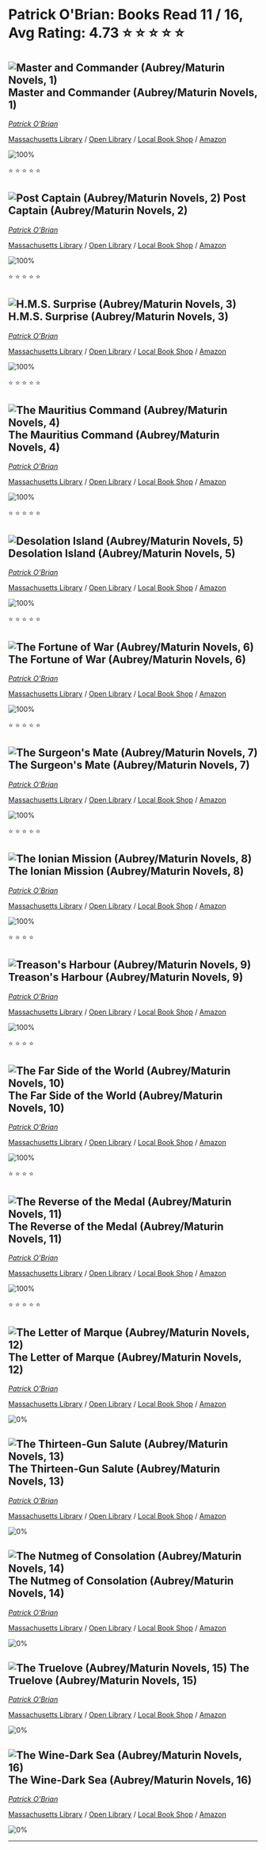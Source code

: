 # Patrick O'Brian:  Books Read 11 / 16, Avg Rating: 4.73 :star: :star: :star: :star: :star:

## ![Master and Commander (Aubrey/Maturin Novels, 1)](https://images-us.bookshop.org/ingram/9780393541588.jpg?height=300&v=v2) Master and Commander (Aubrey/Maturin Novels, 1)
*[Patrick O'Brian](../authors/PatrickOBrian)*

[Massachusetts Library](https://library.minlib.net/search/i=9780393541588) / [Open Library](https://openlibrary.org/isbn/9780393541588) / [Local Book Shop](https://bookshop.org/book/9780393541588) / [Amazon](https://amazon.com/dp/0393307050)

![100%](https://geps.dev/progress/100) 

:star: :star: :star: :star: :star:

## ![Post Captain (Aubrey/Maturin Novels, 2)](https://images-us.bookshop.org/ingram/9780393541595.jpg?height=300&v=v2) Post Captain (Aubrey/Maturin Novels, 2)
*[Patrick O'Brian](../authors/PatrickOBrian)*

[Massachusetts Library](https://library.minlib.net/search/i=9780393541595) / [Open Library](https://openlibrary.org/isbn/9780393541595) / [Local Book Shop](https://bookshop.org/book/9780393541595) / [Amazon](https://amazon.com/dp/0393541592)

![100%](https://geps.dev/progress/100) 

:star: :star: :star: :star: :star:

## ![H.M.S. Surprise (Aubrey/Maturin Novels, 3)](https://images-us.bookshop.org/ingram/9780393541601.jpg?height=300&v=v2) H.M.S. Surprise (Aubrey/Maturin Novels, 3)
*[Patrick O'Brian](../authors/PatrickOBrian)*

[Massachusetts Library](https://library.minlib.net/search/i=9780393541601) / [Open Library](https://openlibrary.org/isbn/9780393541601) / [Local Book Shop](https://bookshop.org/book/9780393541601) / [Amazon](https://amazon.com/dp/0393541606)

![100%](https://geps.dev/progress/100) 

:star: :star: :star: :star: :star:

## ![The Mauritius Command (Aubrey/Maturin Novels, 4)](https://images-us.bookshop.org/ingram/9780393541618.jpg?height=300&v=v2) The Mauritius Command (Aubrey/Maturin Novels, 4)
*[Patrick O'Brian](../authors/PatrickOBrian)*

[Massachusetts Library](https://library.minlib.net/search/i=9780393541618) / [Open Library](https://openlibrary.org/isbn/9780393541618) / [Local Book Shop](https://bookshop.org/book/9780393541618) / [Amazon](https://amazon.com/dp/0393541614)

![100%](https://geps.dev/progress/100) 

:star: :star: :star: :star: :star:

## ![Desolation Island (Aubrey/Maturin Novels, 5)](https://images-us.bookshop.org/ingram/9780393541625.jpg?height=300&v=v2) Desolation Island (Aubrey/Maturin Novels, 5)
*[Patrick O'Brian](../authors/PatrickOBrian)*

[Massachusetts Library](https://library.minlib.net/search/i=9780393541625) / [Open Library](https://openlibrary.org/isbn/9780393541625) / [Local Book Shop](https://bookshop.org/book/9780393541625) / [Amazon](https://amazon.com/dp/0393541622)

![100%](https://geps.dev/progress/100) 

:star: :star: :star: :star: :star:

## ![The Fortune of War (Aubrey/Maturin Novels, 6)](https://images-us.bookshop.org/ingram/9780393541632.jpg?height=300&v=v2) The Fortune of War (Aubrey/Maturin Novels, 6)
*[Patrick O'Brian](../authors/PatrickOBrian)*

[Massachusetts Library](https://library.minlib.net/search/i=9780393541632) / [Open Library](https://openlibrary.org/isbn/9780393541632) / [Local Book Shop](https://bookshop.org/book/9780393541632) / [Amazon](https://amazon.com/dp/0393541630)

![100%](https://geps.dev/progress/100) 

:star: :star: :star: :star: :star:

## ![The Surgeon's Mate (Aubrey/Maturin Novels, 7)](https://images-us.bookshop.org/ingram/9780393541649.jpg?height=300&v=v2) The Surgeon's Mate (Aubrey/Maturin Novels, 7)
*[Patrick O'Brian](../authors/PatrickOBrian)*

[Massachusetts Library](https://library.minlib.net/search/i=9780393541649) / [Open Library](https://openlibrary.org/isbn/9780393541649) / [Local Book Shop](https://bookshop.org/book/9780393541649) / [Amazon](https://amazon.com/dp/0393541649)

![100%](https://geps.dev/progress/100) 

:star: :star: :star: :star: :star:

## ![The Ionian Mission (Aubrey/Maturin Novels, 8)](https://images-us.bookshop.org/ingram/9780393881745.jpg?height=300&v=v2) The Ionian Mission (Aubrey/Maturin Novels, 8)
*[Patrick O'Brian](../authors/PatrickOBrian)*

[Massachusetts Library](https://library.minlib.net/search/i=9780393881745) / [Open Library](https://openlibrary.org/isbn/9780393881745) / [Local Book Shop](https://bookshop.org/book/9780393881745) / [Amazon](https://amazon.com/dp/0393881741)

![100%](https://geps.dev/progress/100) 

:star: :star: :star: :star:

## ![Treason's Harbour (Aubrey/Maturin Novels, 9)](https://images-us.bookshop.org/ingram/9780393881738.jpg?height=300&v=v2) Treason's Harbour (Aubrey/Maturin Novels, 9)
*[Patrick O'Brian](../authors/PatrickOBrian)*

[Massachusetts Library](https://library.minlib.net/search/i=9780393881738) / [Open Library](https://openlibrary.org/isbn/9780393881738) / [Local Book Shop](https://bookshop.org/book/9780393881738) / [Amazon](https://amazon.com/dp/0393881733)

![100%](https://geps.dev/progress/100) 

:star: :star: :star: :star:

## ![The Far Side of the World (Aubrey/Maturin Novels, 10)](https://images-us.bookshop.org/ingram/9781324020509.jpg?height=300&v=v2) The Far Side of the World (Aubrey/Maturin Novels, 10)
*[Patrick O'Brian](../authors/PatrickOBrian)*

[Massachusetts Library](https://library.minlib.net/search/i=9781324020509) / [Open Library](https://openlibrary.org/isbn/9781324020509) / [Local Book Shop](https://bookshop.org/book/9781324020509) / [Amazon](https://amazon.com/dp/1324020504)

![100%](https://geps.dev/progress/100) 

:star: :star: :star: :star:

## ![The Reverse of the Medal (Aubrey/Maturin Novels, 11)](https://images-us.bookshop.org/ingram/9781324020516.jpg?height=300&v=v2) The Reverse of the Medal (Aubrey/Maturin Novels, 11)
*[Patrick O'Brian](../authors/PatrickOBrian)*

[Massachusetts Library](https://library.minlib.net/search/i=9781324020516) / [Open Library](https://openlibrary.org/isbn/9781324020516) / [Local Book Shop](https://bookshop.org/book/9781324020516) / [Amazon](https://amazon.com/dp/1324020512)

![100%](https://geps.dev/progress/100) 

:star: :star: :star: :star: :star:

## ![The Letter of Marque (Aubrey/Maturin Novels, 12)](https://images-us.bookshop.org/ingram/9781324020523.jpg?height=300&v=v2) The Letter of Marque (Aubrey/Maturin Novels, 12)
*[Patrick O'Brian](../authors/PatrickOBrian)*

[Massachusetts Library](https://library.minlib.net/search/i=9781324020523) / [Open Library](https://openlibrary.org/isbn/9781324020523) / [Local Book Shop](https://bookshop.org/book/9781324020523) / [Amazon](https://amazon.com/dp/1324020520)

![0%](https://geps.dev/progress/0) 



## ![The Thirteen-Gun Salute (Aubrey/Maturin Novels, 13)](https://images-us.bookshop.org/ingram/9781324020530.jpg?height=300&v=v2) The Thirteen-Gun Salute (Aubrey/Maturin Novels, 13)
*[Patrick O'Brian](../authors/PatrickOBrian)*

[Massachusetts Library](https://library.minlib.net/search/i=9781324020530) / [Open Library](https://openlibrary.org/isbn/9781324020530) / [Local Book Shop](https://bookshop.org/book/9781324020530) / [Amazon](https://amazon.com/dp/1324020547)

![0%](https://geps.dev/progress/0) 



## ![The Nutmeg of Consolation (Aubrey/Maturin Novels, 14)](https://images-us.bookshop.org/ingram/9781324020547.jpg?height=300&v=v2) The Nutmeg of Consolation (Aubrey/Maturin Novels, 14)
*[Patrick O'Brian](../authors/PatrickOBrian)*

[Massachusetts Library](https://library.minlib.net/search/i=9781324020547) / [Open Library](https://openlibrary.org/isbn/9781324020547) / [Local Book Shop](https://bookshop.org/book/9781324020547) / [Amazon](https://amazon.com/dp/1324020547)

![0%](https://geps.dev/progress/0) 



## ![The Truelove (Aubrey/Maturin Novels, 15)](https://images-us.bookshop.org/ingram/9781324020554.jpg?height=300&v=v2) The Truelove (Aubrey/Maturin Novels, 15)
*[Patrick O'Brian](../authors/PatrickOBrian)*

[Massachusetts Library](https://library.minlib.net/search/i=9781324020554) / [Open Library](https://openlibrary.org/isbn/9781324020554) / [Local Book Shop](https://bookshop.org/book/9781324020554) / [Amazon](https://amazon.com/dp/1324020555)

![0%](https://geps.dev/progress/0) 



## ![The Wine-Dark Sea (Aubrey/Maturin Novels, 16)](https://images-us.bookshop.org/ingram/9781324021544.jpg?height=300&v=v2) The Wine-Dark Sea (Aubrey/Maturin Novels, 16)
*[Patrick O'Brian](../authors/PatrickOBrian)*

[Massachusetts Library](https://library.minlib.net/search/i=9781324021544) / [Open Library](https://openlibrary.org/isbn/9781324021544) / [Local Book Shop](https://bookshop.org/book/9781324021544) / [Amazon](https://amazon.com/dp/1324021543)

![0%](https://geps.dev/progress/0) 



---
